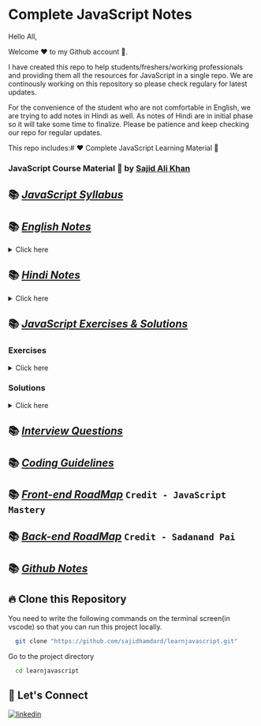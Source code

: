 # Complete JavaScript Notes

Hello All,

Welcome ❤️ to my Github account 🙏.

I have created this repo to help students/freshers/working professionals and providing them all the resources for JavaScript in a single repo. We are continously working on this repository so please check regulary for latest updates.

For the convenience of the student who are not comfortable in English, we are trying to add notes in Hindi as well. As notes of Hindi are in initial phase so it will take some time to finalize. Please be patience and keep checking our repo for regular updates.

This repo includes:# ❤️ Complete JavaScript Learning Material 🙏

### JavaScript Course Material 🚀 by [Sajid Ali Khan](https://www.linkedin.com/in/sajid-sj/)

## 📚 [_JavaScript Syllabus_](./Syllabus/Syllabus.md/)

## 📚 [_English Notes_](./notes/English)

<details>
<summary>Click here</summary>

- [_Chapter 01- Introduction & History_](./notes/English/01-introduction-and-history.md)

  - [_Programming Language_](./notes/English/01-introduction-and-history.md#what-is-a-programming-language-)
  - [_High Level Programming Language_](./notes/English/01-introduction-and-history.md#what-is-high-level-programming-language)
  - [_Machine level language or Low level language_](notes/English/01-introduction-and-history.md#what-is-machine-level-language-or-low-level-language)
  - [_Front-end_](notes/English/01-introduction-and-history.md#what-is-front-end-)
  - [_Back-end_](notes/English/01-introduction-and-history.md#what-is-back-end-)
  - [_Introduction of HTML_](notes/English/01-introduction-and-history.md#introduction-of-html)
  - [_Introduction of CSS_](notes/English/01-introduction-and-history.md#introduction-of-css)
  - [_Introduction of JavaScript_](notes/English/01-introduction-and-history.md#introduction-of-javascript)
  - [_History of javascript_](notes/English/01-introduction-and-history.md#history-of-javascript)
  - [_About ECMAScript_](notes/English/01-introduction-and-history.md#what-is-ecma-)

- [_Chapter 02- Features_](./notes/English/02-features.md)

  - [_High level language_](notes/English/02-features.md#what-is-high-level-language-)
  - [_Garbage Collected_](notes/English/02-features.md#what-is-garbage-collected-)
  - [_Interpreted Language (JIT)-> (Just in time compiler)_](notes/English/02-features.md#what-is-interpreted-language-jit--just-in-time-commpiler-)
  - [_Multi Paradigm_](notes/English/02-features.md#what-is-multi-paradigm-)
  - [_Prototype based function_](notes/English/02-features.md#what-is-prototype-based-function-)
  - [_First Class Function_](notes/English/02-features.md#what-is-first-class-function-)
  - [_Dynamically Typed/ Dynamic_](notes/English/02-features.md#what-is-dynamically-typed-dynamic-)
  - [_Single Threaded_](notes/English/02-features.md#what-is-single-threaded-)
  - [_Non-Blocking Event Loop_](notes/English/02-features.md#what-is-non-blocking-event-loop-)

- [_Chapter 03- Separation of Concern_](./notes/English/03-separation-of-concerns.md)

  - [_Separation of concerns principle_](notes/English/03-separation-of-concerns.md#what-is-separation-of-concerns-principle-)
  - [_How to link JavaScript file in html ?_](notes/English/03-separation-of-concerns.md#how-to-link-javascript-file-in-html-)

- [_Chapter 04- Value, Variable and DataType_](./notes/English/04-value_variable_datatype.md)

  - [_What is Data ?_](notes/English/04-value_variable_datatype.md#what-is-data)
  - [_What is value?_](notes/English/04-value_variable_datatype.md#what-is-value)
  - [_What is Data type ?_](notes/English/04-value_variable_datatype.md#what-is-data-type)
  - [_Primitive data types (inbuilt data types):_](notes/English/04-value_variable_datatype.md#primitive-data-types-inbuilt-data-types)
    - [_Primitive Data Types Examples:_](notes/English/04-value_variable_datatype.md#primitive-data-types-examples)
  - [_Non primitve (reference types) data types:_](notes/English/04-value_variable_datatype.md#non-primitve-reference-types-data-types)
    - [_Non Primitive Data Type Examples:_](notes/English/04-value_variable_datatype.md#non-primitive-data-type-examples)
  - [_What is variable?_](notes/English/04-value_variable_datatype.md#what-is-variable)

- [_Chapter 05- Identifier_](./notes/English/05-identifier.md)

  - [_What is Identifiers_](notes/English/05-identifier.md#identifiers)

- [_Chapter 06- Comments_](./notes/English/06-comments.md)

- [_Chapter 07- Statement_](./notes/English/07-statement.md)

  - [_What is Statement?_](notes/English/07-statement.md#what-is-statement)
  - [_Use of Semicolon in JavaScript?_](notes/English/07-statement.md#semicolon-in-javascript)
  - [_Use of WhiteSpace in statement?_](notes/English/07-statement.md#whitespace-in-statement)
  - [_What is Code block or Multi-line statement?_](notes/English/07-statement.md#what-is-code-block-or-multi-line-statement)

- [_Chapter 08- use strict_](notes/English/08-use_strict.md)

  - [_What is use strict?_](notes/English/08-use_strict.md#06--use-strict)

- [_Chapter 09- let, const and var_](notes/English/09-let_const_var.md)

  - [_What is let ?_](notes/English/09-let_const_var.md#let)
  - [_What is const ?_](notes/English/09-let_const_var.md#const)
  - [_What is var ?_](notes/English/09-let_const_var.md#var)
  - [_Differences between let, const and var?_](notes/English/09-let_const_var.md#what-are-the-differences-between-let-const-and-var)
  - [_When to use let, const and var?_](notes/English/09-let_const_var.md#when-to-use-let-const-and-var)

- [_Chapter 10- Operators_](notes/English/10-operators.md)

- [_Chapter 11- Conditional Statement_](notes/English/11-conditional_statement.md)

  - [_What is conditional statement?_](notes/English/11-conditional_statement.md#what-is-conditional-statement)

- [_Chapter 12- Output_](notes/English/12-output.md)

  - [_What is console.log ?_](notes/English/12-output.md#what-is-consolelog-in-javascript-)
  - [_What is Document.write ?_](notes/English/12-output.md#what-is-documentwrite-in-javascript-)
  - [_What is window.alert ?_](notes/English/12-output.md#what-is-windowalert-in-javascript-)
  - [_What is inner HTML of an element in javaScript ?_](notes/English/12-output.md#what-is-inner-html-of-an-element-in-javascript-)

- [_Chapter 13- Type Conversion_](./notes/English/13-typeconversion.md)

  - [_Manual Type Conversion_](notes/English/13-typeconversion.md#manual-type-conversion-)
  - [_Coercion Example_](notes/English/13-typeconversion.md#coercion-example)
  - [_Number to String_](notes/English/13-typeconversion.md#number-to-string)
  - [_String to Number_](notes/English/13-typeconversion.md#string-to-number)
  - [_Number to Boolean_](notes/English/13-typeconversion.md#number-to-boolean)
  - [_Type conversion_](notes/English/13-typeconversion.md#type-conversion)
  - [_Explicit type and Manual type conversion_](notes/English/13-typeconversion.md#explicit-type-and-manual-type-conversion-is-process-me-hum-manualy-type-conversion-karte-hain)

- [_Chapter 14- Popup Boxes_](./notes/English/14-popupboxes.md)

  - [_Alert Box_](notes/English/14-popupboxes.md#alert-box)
  - [_Confirm box_](notes/English/14-popupboxes.md#confirm-box)
  - [_Prompt Box_](notes/English/14-popupboxes.md#prompt-box)

- [_Chapter 15- Other Operators_](./notes/English/15-other_operator.md)

  - [_Loose equality operator ==_](notes/English/15-other_operator.md#loose-equality-operator-)
  - [_Strict Equality Operator ===_](notes/English/15-other_operator.md#strict-equality-operator-)
  - [_Ternary Operators_](notes/English/15-other_operator.md#ternary-operators)

- [_Chapter 16- Truthy Falsy Values_](./notes/English/16-truthy_falsy.md)

  - [_What is truthy and falsy value:_](notes/English/16-truthy_falsy.md#what-is-truthy-and-falsy-value)

- [_Chapter 17- Loop and Switch_](./notes/English/17-loopand_switch.md)

  - [_Loops_](notes/English/17-loopand_switch.md#what-is-loop-in-javascript-)
  - [_for loop_](notes/English/17-loopand_switch.md#what-is-for-loop-)
  - [_for...of loop_](notes/English/17-loopand_switch.md#what-is-forof-loop-)
  - [_for...in loop_](notes/English/17-loopand_switch.md#what-is-forin-loop-)
  - [_while loop_](notes/English/17-loopand_switch.md#what-is-while-loop-)
  - [_do...while loop_](notes/English/17-loopand_switch.md#what-is-dowhile-loop-)
  - [_switch statment_](notes/English/17-loopand_switch.md#what-is-switch-statment-)
  - [_case clause?_](notes/English/17-loopand_switch.md#what-is-case-clause-in-javascript-)
  - [_break_](notes/English/17-loopand_switch.md#what-is-break-)
  - [_Default case_](notes/English/17-loopand_switch.md#what-is-default-case-in-a-switch-statement-)

- [_Chapter 18- String_](notes/English/18-string.md)

  - [_What is String_](notes/English/18-string.md#what-is-string)
  - [_How to create String in JavaScript ?_](notes/English/18-string.md#how-to-create-string-in-javascript-)
  - [_String Literal vs String Object_](notes/English/18-string.md#string-literal-vs-string-object-)
  - [_String length property_](notes/English/18-string.md#string-length-property)
  - [_String functions_](notes/English/18-string.md#string-functions)

- [_Chapter 19- scope-scoping_](notes/English/19-scope-scoping.md)
- [_Chapter 20- function_](notes/English/20-function.md)

- [_Chapter 21- More on Functions_](notes/English/21-More-onfunction.md)

  - [_Default parameters_](notes/English/21-More-onfunction.md#what-is-default-parameters-in-javascript-)
  - [_Passing arguments: value vs reference_](notes/English/21-More-onfunction.md#what-is-passing-arguments-value-vs-reference-in-javascript-)
  - [_First Class function/Citizen_](notes/English/21-More-onfunction.md#what-is-first-class-functioncitizen-javascript-)
  - [_High Order function in JavaScript_](notes/English/21-More-onfunction.md#what-is-high-order-function-in-javascript-)
  - [_Callback function in JavaScript_](notes/English/21-More-onfunction.md#what-is-callback-function-in-javascript-)
  - [_setTimeOut_](notes/English/21-More-onfunction.md#what-is-settimeout-in-javascript-)
  - [_setInterval_](notes/English/21-More-onfunction.md#what-is-setinterval-in-javascript-)
  - [_Function returning function_](notes/English/21-More-onfunction.md#what-is-function-returning-function-in-javascript-)
  - [_The call and apply methods_](notes/English/21-More-onfunction.md#what-is-the-call-and-apply-methods-in-javascript-)
  - [_The bind method_](notes/English/21-More-onfunction.md#what-is-the-bind-method-in-javascript-)
  - [_Immediately invoked function expression(IIFE)_](notes/English/21-More-onfunction.md#what-is-immediately-invoked-function-expression-in-javascript-)
  - [_Closures_](notes/English/21-More-onfunction.md#what-is-closures-in-javascript-)

- [_Chapter 22- Hoisting_](notes/English/22-hoisting.md)

- [_Chapter 23- Temporal Dead Zone(TDZ)_](notes/English/23-temporal-dead-zone.md)

- [_Chapter 24- Debugging_](notes/English/24-debugging.md)

  - [_Debugging in JavaScript_](notes/English/24-debugging.md#what-is-debugging-in-javascript)
  - [_Developer Tool_](notes/English/24-debugging.md#what-is-developer-tool)
  - [_Fixing errors_](notes/English/24-debugging.md#fixing-errors)
  - [_Different types of errors_](notes/English/24-debugging.md#what-are-the-different-types-of-errors-in-javascript)

- [_Chapter 25- number_](notes/English/25-number.md)
- [_Chapter 26- date_](notes/English/26-date.md)
- [_Chapter 27- DRY-principle_](notes/English/27-DRY-principle.md)
- [_Chapter 28- Array_](notes/English/28-Array.md)
- [_Chapter 29- Object_](notes/English/29-Object.md)
- [_Chapter 30- Set_](notes/English/30-Set.md)
- [_Chapter 31- Map_](notes/English/31-Map.md)
- [_Chapter 32- Destructuring_](notes/English/32-Destructuring-Array.md)
- [_Chapter 33- Spread-operator_](notes/English/33-Spread-operator.md)
- [_Chapter 34- Rest-parameter_](notes/English/34-Rest-parameter.md)
- [_Chapter 35- short-circuiting_](notes/English/35-short-circuiting.md)
- [_Chapter 36- enchanced-object_](notes/English/36-enhanced-object-literal.md)
- [_Chapter 37- Optional-chaining-_](notes/English/37-Optional-chaining.md)
- [_Chapter 38- DOM_](notes/English/38-DOM.md)
- [_Chapter 39- BOM_](notes/English/39-BOM.md)
- [_Chapter 40- RegExp_](notes/English/40-RegExp.md)
- [_Chapter 41- JSON-XML_](notes/English/41-JSON-XML.md)
- [_Chapter 42- javaScript-Engine_](notes/English/42-JavaScript-Engine.md)
- [_Chapter 43- Call-Stack_](notes/English/43-Call-Stack.md)
- [_Chapter 44- Execution-Context_](notes/English/44-Execution-Context.md)
- [_Chapter 45- Memory_](notes/English/45-Memory.md)
- [_Chapter 46- Compiler-Interpreter-JIT_](notes/English/46-Compiler-Interpreter-JIT.md)
- [_Chapter 47- Event-Loop_](notes/English/47-Event-Loop.md)
- [_Chapter 48- creation-code-phase_](notes/English/48-creation-code-phase.md)
- [_Chapter 49- this-keyword_](notes/English/49-this-keyword.md)
- [_Chapter 50- primitive-nonprimitive_](notes/English/50-primitive-nonprimitive.md)
- [_Chapter 51- OOPs_](notes/English/51-OOPs.md)
- [_Chapter 52- OOPs-in-javaScript_](notes/English/52-OOPs%20In%20JavaScript.md)
- [_Chapter 53- Prototypal-inheritance_](notes/English/53-Prototypal-Inheritance.md)
- [_Chapter 54- Prototype_](notes/English/54-Prototype.md)
- [_Chapter 55- Constructor function_](notes/English/55-Constructor%20function.md)
- [_Chapter 56- Es6 classes_](notes/English/56-Es6%20classes.md)
- [_Chapter 57- object-creat_](notes/English/57-Object-create.md)
- [_Chapter 58- Encapsulation_](notes/English/58-Encapsulation.md)
- [_Chapter 59- Chaining-methods_](notes/English/59-Chaining-methods.md)
- [_Chapter 60- Asynchronous_](notes/English/60-Asynchronous-JavaScript.md)
- [_Chapter 61- Ajax_](notes/English/61-Ajax.md)
- [_Chapter 62- About-API_](notes/English/62-About-API.md)
- [_Chapter 63- Web_](notes/English/63-Web.md)
- [_Chapter 64- Promise_](notes/English/64-Promise.md)
- [_Chapter 65- fetch_](notes/English/65-fetch.md)
- [_Chapter 66- Consuming Promises_](notes/English/66-Consuming%20Promises.md)
- [_Chapter 67- Chaining Promises_](notes/English/67-Chaining%20Promises.md)
- [_Chapter 68- Rejected promises_](notes/English/68-Rejected%20Promises.md)
- [_Chapter 69- Event Loop_](notes/English/69-Event%20Loop.md)
- [_Chapter 70- Creating-Promise_](notes/English/70-Creating-Promise.md)
- [_Chapter 71- Async-Await_](notes/English/71-Async-Await.md)
- [_Chapter 72- Try-catch_](notes/English/72-Try-catch.md)
- [_Chapter 73- Returning-values-from-Async_](notes/English/73-Returning-values-from-Async.md)
- [_Chapter 74- Promises-In-Parallel_](notes/English/74-Promises-In-Parallel.md)
- [_Chapter 75- Promises-Combinators_](notes/English/75-Promises-Combinators.md)
- [_Chapter 76- Modules_](notes/English/76-Modules.md)
- [_Chapter 77- Export-Import-Modules_](notes/English/77-Export-Import-Modules.md)
- [_Chapter 78- Top-Level-Await_](notes/English/78-Top-Level-Await.md)
- [_Chapter 79- Module-pattern_](notes/English/79-Module-pattern.md)
- [_Chapter 80- Building-with-parcel_](notes/English/80-Building-with-parcel.md)
- [_Chapter 81- Babel_](notes/English/81-Babel.md)
- [_Chapter 82- Transpiling_](notes/English/82-Transpiling.md)
- [_Chapter 83- Polyfilling_](notes/English/83-Polyfilling.md)

</details>

## 📚 [_Hindi Notes_](./notes/Hindi/)

<details>
<summary>Click here</summary>
  
  - [_Chapter 01- Introduction_](./notes/Hindi/01-introduction.md)
  - [_Chapter 02- Features_](./notes/Hindi/02-features.md)
  - [_Chapter 03- Value, Variable & Datatype_](./notes/Hindi/03-value_variable_datatype.md)
  - [_Chapter 04- Identifier_](notes/Hindi/04-identifier.md)
  - [_Chapter 05- Comments_](notes/Hindi/05-comments.md)
  - [_Chapter 06- Use strict_](notes/Hindi/06-use_strict.md)
  - [_Chapter 07- Let, Const, Var_](notes/Hindi/07-let_const_var.md)
  - [_Chapter 08- Operators_](notes/Hindi/08-operators.md)
  - [_Chapter 09- Conditional Statement_](notes/Hindi/09-conditional_statement.md)
  - [_Chapter 10- String_](notes/Hindi/10-string.md)
  - [_Chapter 11- Type Conversion_](notes/Hindi/11-typeconversion.md)
  - [_Chapter 12- Popup Boxes_](notes/Hindi/12-popupboxes.md)
  - [_Chapter 13- Other Operator_](notes/Hindi/13-other_operator.md)
  - [_Chapter 14- Truthy Falsy_](notes/Hindi/14-truthy_falsy.md)
  - [_Chapter 15- Loop and Switch_](notes/Hindi/15-loopand_switch.md)
  - [_Chapter 16- Function_](notes/Hindi/16-function.md)
  - [_Chapter 17- Scoping and Scope_](notes/Hindi/17-scoping_and_scope.md)
  - [_Chapter 18- Array_](notes/Hindi/18-array.md)
  - [_Chapter 19- Destructuring_](notes/Hindi/19-destructuring.md)
  - [_Chapter 20- DOM_](notes/Hindi/20-DOM.md)
  - [_Chapter 21- Set_](notes/Hindi/24-set.md)
  - [_Chapter 22- map_](notes/Hindi/21-map.md)
  - [_Chapter 23- Object_](notes/Hindi/22-object.md)
  - [_Chapter 24- Prototypal Inheritance_](notes/Hindi/23-prototypal_inheritance.md)
</details>

## 📚 [_JavaScript Exercises & Solutions_](./Exercises)

### Exercises

<details>
<summary>Click here</summary>
  
- [_Exercise-01_](./Exercises/exercise-01.md)
- [_Exercise-02_](./Exercises/exercise-02.md)
- [_Exercise-03_](./Exercises/exercise-03.md)
- [_Exercise-04_](./Exercises/exercise-04.md)
- [_Exercise-05_](./Exercises/exercise-05.md)
- [_Exercise-06_](./Exercises/exercise-06.md)
- [_Exercise-07_](./Exercises/exercise-07.md)
- [_Exercise-08_](./Exercises/exercise-08.md)
- [_Exercise-09_](./Exercises/exercise-09.md)
- [_Exercise-10_](./Exercises/exercise-10.md)
- [_Exercise-11_](./Exercises/exercise-11.md)
</details>

### Solutions

<details>
<summary>Click here</summary>
  
  - [_Solution-01_](./Exercises/solution-01.md)
  - [_Solution-02_](./Exercises/solution-02.md)
  - [_Solution-03_](./Exercises/solution-03.md)
  - [_Solution-04_](./Exercises/solution-04.md)
  - [_Solution-05_](./Exercises/solution-05.md)
  - [_Solution-07_](./Exercises/solution-07.md)
</details>

## 📚 [_Interview Questions_](./Interview%20Questions/interview-questions.md)

## 📚 [_Coding Guidelines_](./Coding%20Guidelines/Coding%20Guidlines.md)

## 📚 [_Front-end RoadMap_](./Roadmap/Backend%20development%20roadmap.pdf) `Credit - JavaScript Mastery`

## 📚 [_Back-end RoadMap_](./Roadmap/Frontend%20development%20roadmap.pdf) `Credit - Sadanand Pai`

## 📚 [_Github Notes_](./Github/)

## 🔥 Clone this Repository

You need to write the following commands on the terminal screen(in vscode) so that you can run this project locally.

```bash
  git clone "https://github.com/sajidhamdard/learnjavascript.git"
```

Go to the project directory

```bash
  cd learnjavascript
```

## 🔗 Let's Connect

[![linkedin](https://img.shields.io/badge/LinkedIn-0077B5?style=for-the-badge&logo=linkedin&logoColor=white)](https://www.linkedin.com/in/sajid-sj/)
